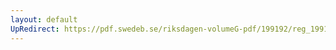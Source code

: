 ```yaml
---
layout: default
UpRedirect: https://pdf.swedeb.se/riksdagen-volumeG-pdf/199192/reg_199192/reg_199192_0466.pdf
---
```

